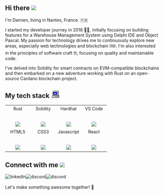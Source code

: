 ## Hi there <img src="https://github.com/TheDudeThatCode/TheDudeThatCode/blob/master/Assets/Hi.gif" width="29px">

I'm Damien, living in Nantes, France. :fr:

I started my developer journey in 2018 🧑‍💻, initially focusing on building features for a Warehouse Management System using Delphi IDE and Object Pascal. My passion for technology drives me to continuously explore new areas, especially web technologies and blockchain ⛓️🌐. I'm also interested in the principles of software craft 🤓, focusing on quality and maintainable code.

I've delved into Solidity for smart contracts on EVM-compatible blockchains and then embarked on a new adventure working with Rust on an open-source Cardano blockchain project.

## My tech stack <img src="https://github.com/TheDudeThatCode/TheDudeThatCode/blob/master/Assets/PC.gif" width="29px">

<table>
  <tbody>
    <tr valign="top">
      <td width="25%" align="center">
        <span>Rust</span><br><br><br>
        <img height="64px" src="https://cdn.svgporn.com/logos/rust.svg">
      </td>
      <td width="25%" align="center">
        <span>Solidity</span><br><br><br>
        <img height="64px" src="https://cdn.svgporn.com/logos/solidity.svg">
      </td>
      <td width="25%" align="center">
        <span>Hardhat</span><br><br><br>
        <img height="64px" src="https://cdn.svgporn.com/logos/hardhat-icon.svg">
      </td>
      <td width="25%" align="center">
        <span>VS Code</span><br><br><br>
        <img height="64px" src="https://cdn.svgporn.com/logos/visual-studio-code.svg">
      </td>
    </tr>
    <tr valign="top">
      <td width="25%" align="center">
        <span>HTML5</span><br><br><br>
        <img height="64px" src="https://cdn.svgporn.com/logos/html-5.svg">
      </td>
      <td width="25%" align="center">
        <span>CSS3</span><br><br><br>
        <img height="64px" src="https://cdn.svgporn.com/logos/css-3.svg">
      </td>
      <td width="25%" align="center">
        <span>Javascript</span><br><br><br>
        <img height="64px" src="https://cdn.svgporn.com/logos/javascript.svg">
      </td>
      <td width="25%" align="center">
        <span>React</span><br><br><br>
        <img height="64px" src="https://cdn.svgporn.com/logos/react.svg">
      </td>
    </tr>
  </tbody>
</table>

## Connect with me <img src="https://github.com/TheDudeThatCode/TheDudeThatCode/blob/master/Assets/Handshake.gif" height="32px">

[<img align="left" alt="linkedIn" src="https://img.shields.io/badge/LinkedIn-0077B5?style=for-the-badge&logo=linkedin&logoColor=white" />][linkedin]
[<img align="left" alt="discord" src="https://img.shields.io/badge/Discord-5865F2?style=for-the-badge&logo=discord&logoColor=white" />][discord]
[<img align="left" alt="discord" src="https://img.shields.io/badge/Twitter-1DA1F2?style=for-the-badge&logo=twitter&logoColor=white" />][twitter]

[linkedin]: https://www.linkedin.com/in/damienlachaume/
[discord]: https://discordapp.com/users/473568807093272598
[twitter]: https://twitter.com/damien_lachaume

<br/>
<br/>
Let's make something awesome together! 🚀
